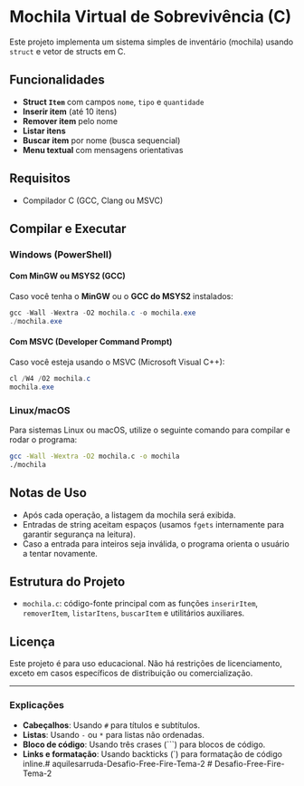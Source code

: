 # Mochila Virtual de Sobrevivência (C)

Este projeto implementa um sistema simples de inventário (mochila) usando `struct` e vetor de structs em C.

## Funcionalidades

- **Struct `Item`** com campos `nome`, `tipo` e `quantidade`
- **Inserir item** (até 10 itens)
- **Remover item** pelo nome
- **Listar itens**
- **Buscar item** por nome (busca sequencial)
- **Menu textual** com mensagens orientativas

## Requisitos

- Compilador C (GCC, Clang ou MSVC)

## Compilar e Executar

### Windows (PowerShell)

#### Com MinGW ou MSYS2 (GCC)

Caso você tenha o **MinGW** ou o **GCC do MSYS2** instalados:

```powershell
gcc -Wall -Wextra -O2 mochila.c -o mochila.exe
./mochila.exe
```

#### Com MSVC (Developer Command Prompt)

Caso você esteja usando o MSVC (Microsoft Visual C++):

```powershell
cl /W4 /O2 mochila.c
mochila.exe
```

### Linux/macOS

Para sistemas Linux ou macOS, utilize o seguinte comando para compilar e rodar o programa:

```bash
gcc -Wall -Wextra -O2 mochila.c -o mochila
./mochila
```

## Notas de Uso

- Após cada operação, a listagem da mochila será exibida.
- Entradas de string aceitam espaços (usamos `fgets` internamente para garantir segurança na leitura).
- Caso a entrada para inteiros seja inválida, o programa orienta o usuário a tentar novamente.

## Estrutura do Projeto

- `mochila.c`: código-fonte principal com as funções `inserirItem`, `removerItem`, `listarItens`, `buscarItem` e utilitários auxiliares.

## Licença

Este projeto é para uso educacional. Não há restrições de licenciamento, exceto em casos específicos de distribuição ou comercialização.

---

### Explicações

- **Cabeçalhos**: Usando `#` para títulos e subtítulos.
- **Listas**: Usando `-` ou `*` para listas não ordenadas.
- **Bloco de código**: Usando três crases (\`\`\`) para blocos de código.
- **Links e formatação**: Usando backticks (\`) para formatação de código inline.#   a q u i l e s a r r u d a - D e s a f i o - F r e e - F i r e - T e m a - 2  
 #   D e s a f i o - F r e e - F i r e - T e m a - 2  
 